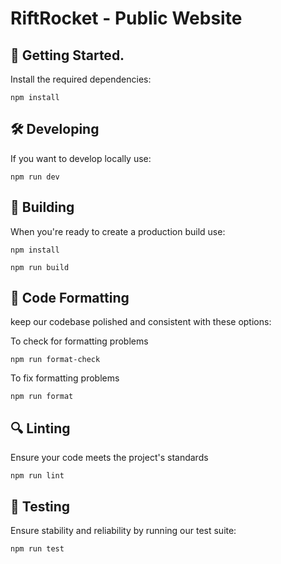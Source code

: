 # RiftRocket - Public Website

## 🚀 Getting Started.

Install the required dependencies:

```
npm install
```

## 🛠️ Developing

If you want to develop locally use:

```
npm run dev
```

## 🔧 Building

When you're ready to create a production build use:

```
npm install
```

```
npm run build
```

## 🌟 Code Formatting

keep our codebase polished and consistent with these options:

To check for formatting problems

```
npm run format-check
```
To fix formatting problems

```
npm run format
```

## 🔍 Linting

Ensure your code meets the project's standards

```
npm run lint
```

## 🧪 Testing

Ensure stability and reliability by running our test suite:

```
npm run test
```
